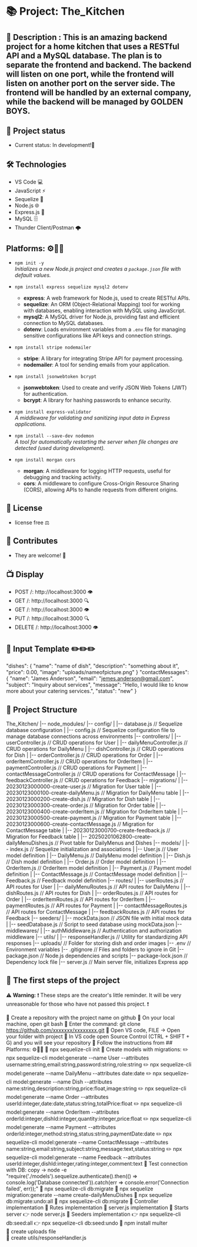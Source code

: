 # 📚 Project: The_Kitchen


## 📖 Description : This is an amazing backend project for a home kitchen that uses a RESTful API and a MySQL database. The plan is to separate the frontend and backend. The backend   will listen on one port, while the frontend will listen on another port on the server side. The frontend will be handled by an external company, while the backend will be managed by GOLDEN BOYS.


## 🚧 Project status
- Current status: In development!📜


## 🛠️ Technologies 
- VS Code 💻
- JavaScript ⚡
- Sequelize 🔌
- Node.js 🌐
- Express.js 🚀
- MySQL 🗄️
- Thunder Client/Postman 🌩️


## Platforms: ⚙️🔧🔨

- `npm init -y`  
  *Initializes a new Node.js project and creates a `package.json` file with default values.*

- `npm install express sequelize mysql2 dotenv`  
  - **express**: A web framework for Node.js, used to create RESTful APIs.  
  - **sequelize**: An ORM (Object-Relational Mapping) tool for working with databases, enabling interaction with MySQL using JavaScript.  
  - **mysql2**: A MySQL driver for Node.js, providing fast and efficient connection to MySQL databases.  
  - **dotenv**: Loads environment variables from a `.env` file for managing sensitive configurations like API keys and connection strings.

- `npm install stripe nodemailer`  
  - **stripe**: A library for integrating Stripe API for payment processing.  
  - **nodemailer**: A tool for sending emails from your application.

- `npm install jsonwebtoken bcrypt`  
  - **jsonwebtoken**: Used to create and verify JSON Web Tokens (JWT) for authentication.  
  - **bcrypt**: A library for hashing passwords to enhance security.

- `npm install express-validator`  
  *A middleware for validating and sanitizing input data in Express applications.*

- `npm install --save-dev nodemon`  
  *A tool for automatically restarting the server when file changes are detected (used during development).*

- `npm install morgan cors`  
  - **morgan**: A middleware for logging HTTP requests, useful for debugging and tracking activity.  
  - **cors**: A middleware to configure Cross-Origin Resource Sharing (CORS), allowing APIs to handle requests from different origins.


## 📜 License
- license free ⚖️


## 🤝 Contributes
- They are welcome! 🙌


## 📺 Display
- POST /:       http://localhost:3000 👁️ 
- GET  /:       http://localhost:3000 🔍
- GET  /:       http://localhost:3000 👁️ 
- PUT  /:       http://localhost:3000 🔍
- DELETE /:     http://localhost:3000 👁️ 


## 📝 Input Template ✏️✏️✏️

"dishes":
 {
  "name": "name of dish",
  "description": "something about it",
  "price": 0.00,
  "image": "uploads/nameofpicture.png"
}
"contactMessages":
{
  "name": "James Anderson",
  "email": "jemes.anderson@gmail.com",
  "subject": "Inquiry about services",
  "message": "Hello, I would like to know more about your catering services.",
  "status": "new"
}

## 📂 Project Structure

The_Kitchen/
|-- node_modules/
|-- config/
|   |-- database.js                              // Sequelize database configuration
|   |-- config.js                                // Sequelize configuration file to manage database connections across environments
|-- controllers/
|   |-- userController.js                        // CRUD operations for User
|   |-- dailyMenuController.js                   // CRUD operations for DailyMenu
|   |-- dishController.js                        // CRUD operations for Dish
|   |-- orderController.js                       // CRUD operations for Order
|   |-- orderItemController.js                   // CRUD operations for OrderItem
|   |-- paymentController.js                     // CRUD operations for Payment
|   |-- contactMessageController.js              // CRUD operations for ContactMessage
|   |-- feedbackController.js                    // CRUD operations for Feedback
|-- migrations/
|   |-- 20230123000000-create-user.js            // Migration for User table
|   |-- 20230123000100-create-dailyMenu.js       // Migration for DailyMenu table
|   |-- 20230123000200-create-dish.js            // Migration for Dish table
|   |-- 20230123000300-create-order.js           // Migration for Order table
|   |-- 20230123000400-create-orderItem.js       // Migration for OrderItem table
|   |-- 20230123000500-create-payment.js         // Migration for Payment table
|   |-- 20230123000600-create-contactMessage.js  // Migration for ContactMessage table
|   |-- 20230123000700-create-feedback.js        // Migration for Feedback table
|   |-- 20250201062800-create-dailyMenuDishes.js // Pivot table for DailyMenus and Dishes
|-- models/
|   |-- index.js                                 // Sequelize initialization and associations
|   |-- User.js                                  // User model definition
|   |-- DailyMenu.js                             // DailyMenu model definition
|   |-- Dish.js                                  // Dish model definition
|   |-- Order.js                                 // Order model definition
|   |-- OrderItem.js                             // OrderItem model definition
|   |-- Payment.js                               // Payment model definition
|   |-- ContactMessage.js                        // ContactMessage model definition
|   |-- Feedback.js                              // Feedback model definition
|-- routes/
|   |-- userRoutes.js                            // API routes for User
|   |-- dailyMenuRoutes.js                       // API routes for DailyMenu
|   |-- dishRoutes.js                            // API routes for Dish
|   |-- orderRoutes.js                           // API routes for Order
|   |-- orderItemRoutes.js                       // API routes for OrderItem
|   |-- paymentRoutes.js                         // API routes for Payment
|   |-- contactMessageRoutes.js                  // API routes for ContactMessage
|   |-- feedbackRoutes.js                        // API routes for Feedback
|-- seeders/
|   |-- mockData.json                            // JSON file with initial mock data
|   |-- seedDatabase.js                          // Script to seed database using mockData.json
|-- middlewares/
|   |-- authMiddleware.js                        // Authentication and authorization middleware
|-- utils/
|   |-- responseHandler.js                       // Utility for standardizing API responses
|-- uploads/                                     // Folder for storing dish and order images
|-- .env                                         // Environment variables
|-- .gitignore                                   // Files and folders to ignore in Git
|-- package.json                                 // Node.js dependencies and scripts
|-- package-lock.json                            // Dependency lock file
|-- server.js                                    // Main server file, initializes Express app





## 🏁 The first steps of the project
⚠️ **Warning:** ❗ These steps are the creator's little reminder. It will be very unreasonable for those who have not passed this project. ❗

📌 Create a repository with the project name on github
📌 On your local machine, open git bash
📌 Enter the command: git clone  https://github.com/xxxxxxx/xxxxxxxx.git
📌 Open VS code, FILE -> Open your folder with project
📌 In VS code open Source Control (CTRL + SHIFT + G) and you will see your repository
📌 Follow the instructions from ## Platforms: ⚙️🔧🔨
📌 npx sequelize-cli init
📌 Create models with migrations:
✏️   npx sequelize-cli model:generate --name User --attributes username:string,email:string,password:string,role:string
✏️   npx sequelize-cli model:generate --name DailyMenu --attributes date:date
✏️   npx sequelize-cli model:generate --name Dish --attributes name:string,description:string,price:float,image:string
✏️   npx sequelize-cli model:generate --name Order --attributes userId:integer,date:date,status:string,totalPrice:float
✏️   npx sequelize-cli model:generate --name OrderItem --attributes orderId:integer,dishId:integer,quantity:integer,price:float
✏️   npx sequelize-cli model:generate --name Payment --attributes orderId:integer,method:string,status:string,paymentDate:date
✏️   npx sequelize-cli model:generate --name ContactMessage --attributes name:string,email:string,subject:string,message:text,status:string
✏️   npx sequelize-cli model:generate --name Feedback --attributes userId:integer,dishId:integer,rating:integer,comment:text
📌 Test connection with DB: copy -> node -e "require('./models').sequelize.authenticate().then(() => console.log('Database connected')).catch(err => console.error('Connection failed', err));"
📌 npx sequelize-cli db:migrate
📌 npx sequelize migration:generate --name create-dailyMenuDishes 
📌 npx sequelize db:migrate:undo:all
📌 npx sequelize-cli db:migrate
📌 Controller implementation
📌 Rutes implementation
📌 server.js implementation
📌 Starts server
    👉 node server.js
📌 Seeders implementation
    👉 npx sequelize-cli db:seed:all
    👉 npx sequelize-cli db:seed:undo
📌 npm install multer   
📌 create uploads file  
📌 create utils/responseHandler.js